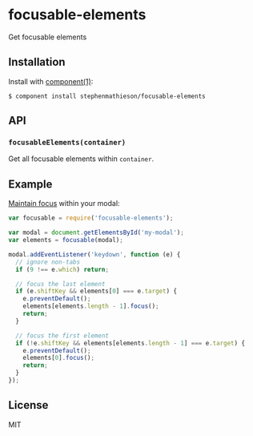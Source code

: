 
# focusable-elements

  Get focusable elements

## Installation

  Install with [component(1)](http://component.io):

    $ component install stephenmathieson/focusable-elements

## API

### `focusableElements(container)`

  Get all focusable elements within `container`.

## Example

[Maintain focus](http://www.w3.org/TR/wai-aria-practices/#trap_focus) within your modal:

```js
var focusable = require('focusable-elements');

var modal = document.getElementsById('my-modal');
var elements = focusable(modal);

modal.addEventListener('keydown', function (e) {
  // ignore non-tabs
  if (9 !== e.which) return;

  // focus the last element 
  if (e.shiftKey && elements[0] === e.target) {
    e.preventDefault();
    elements[elements.length - 1].focus();
    return;
  }

  // focus the first element
  if (!e.shiftKey && elements[elements.length - 1] === e.target) {
    e.preventDefault();
    elements[0].focus();
    return;
  }
});

```

## License

  MIT
